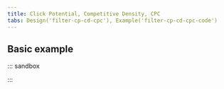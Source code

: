 ```yaml
---
title: Click Potential, Competitive Density, CPC
tabs: Design('filter-cp-cd-cpc'), Example('filter-cp-cd-cpc-code')
---
```


## Basic example

::: sandbox

<script lang="tsx">
import React from 'react';
import Dropdown from '@semcore/ui/dropdown';
import { Flex } from '@semcore/ui/flex-box';
import Button from '@semcore/ui/button';
import { FilterTrigger } from '@semcore/ui/base-trigger';
import NeighborLocation from '@semcore/ui/neighbor-location';
import InputNumber from '@semcore/ui/input-number';
import { Text } from '@semcore/ui/typography';

const InputRange = ({ value: valueState, changeValue, ariaLabelledby, ...other }) => {
  const minRange = 1;
  const maxRange = 8;
  let revertValues = false;

  const handleChange = (key) => (value) => {
    if (revertValues) {
      revertValues = false;
    } else {
      valueState[key] = value;
      changeValue({ ...valueState });
    }
  };

  const handleBlur = () => {
    const { from, to } = valueState;
    if (from > to) {
      revertValues = true;
      changeValue({
        from: Math.max(to, minRange),
        to: Math.min(from, maxRange),
      });
    }
  };
  const { from, to } = valueState;

  return (
    <Flex {...other}>
      <NeighborLocation>
        <InputNumber>
          <InputNumber.Value
            min={minRange}
            max={maxRange}
            aria-labelledby={ariaLabelledby}
            placeholder='From'
            value={from}
            onChange={handleChange('from')}
            onBlur={handleBlur}
          />
          <InputNumber.Controls />
        </InputNumber>
        <InputNumber>
          <InputNumber.Value
            min={minRange}
            max={maxRange}
            aria-labelledby={ariaLabelledby}
            placeholder='To'
            value={to}
            onChange={handleChange('to')}
            onBlur={handleBlur}
          />
          <InputNumber.Controls />
        </InputNumber>
      </NeighborLocation>
    </Flex>
  );
};

const setTriggerText = ({ from, to }) => {
  if (from && to) {
    return `${from} - ${to}`;
  }
  if (from !== '' || to !== '') {
    return `${from !== '' ? from : to}`;
  }
  return null;
};

const Demo = () => {
  const [filters, setFilters] = React.useState(false);
  const [visible, setVisible] = React.useState(false);
  const [value, setValue] = React.useState({ from: '', to: '' });
  const [displayValue, setDisplayValue] = React.useState('');
  const clearAll = () => setFilters(false);
  const applyFilters = () => {
    const { from, to } = value;
    setVisible(false);
    setFilters(!!(from || to));
    setDisplayValue(setTriggerText(value));
  };

  const handleKeyDown = (e) => {
    if (e.key === 'Enter') {
      applyFilters();
    }
  };

  return (
    <Dropdown visible={visible} onVisibleChange={setVisible}>
      <Dropdown.Trigger
        placeholder='Competitive Density'
        empty={!filters}
        onClear={clearAll}
        tag={FilterTrigger}
      >
        {`Com.: ${displayValue}`}
      </Dropdown.Trigger>
      <Dropdown.Popper
        w='224px'
        p='8px 8px 16px'
        role='dialog'
        aria-labelledby='title-CD'
        aria-modal='false'
      >
        <Text id='title-CD' size={200} bold>
          Custom range
        </Text>
        <InputRange
          ariaLabelledby='title-CD'
          value={value}
          changeValue={setValue}
          my={2}
          onKeyDown={handleKeyDown}
        />
        <Button use='primary' theme='info' w='100%' onClick={applyFilters}>
          Apply
        </Button>
      </Dropdown.Popper>
    </Dropdown>
  );
};
</script>

:::
